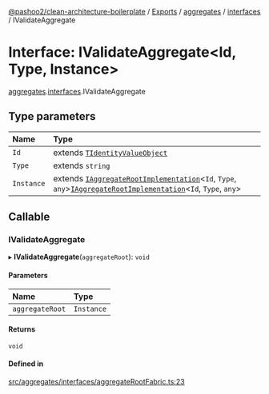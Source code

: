 [@pashoo2/clean-architecture-boilerplate](../README.md) / [Exports](../modules.md) / [aggregates](../modules/aggregates.md) / [interfaces](../modules/aggregates.interfaces.md) / IValidateAggregate

# Interface: IValidateAggregate<Id, Type, Instance\>

[aggregates](../modules/aggregates.md).[interfaces](../modules/aggregates.interfaces.md).IValidateAggregate

## Type parameters

| Name | Type |
| :------ | :------ |
| `Id` | extends [`TIdentityValueObject`](../modules/valueobject.interfaces.md#tidentityvalueobject) |
| `Type` | extends `string` |
| `Instance` | extends [`IAggregateRootImplementation`](aggregates.interfaces.iaggregaterootimplementation.md)<`Id`, `Type`, `any`\>[`IAggregateRootImplementation`](aggregates.interfaces.iaggregaterootimplementation.md)<`Id`, `Type`, `any`\> |

## Callable

### IValidateAggregate

▸ **IValidateAggregate**(`aggregateRoot`): `void`

#### Parameters

| Name | Type |
| :------ | :------ |
| `aggregateRoot` | `Instance` |

#### Returns

`void`

#### Defined in

[src/aggregates/interfaces/aggregateRootFabric.ts:23](https://github.com/pashoo2/clean-architecture-boilerplate/blob/e82048b/src/aggregates/interfaces/aggregateRootFabric.ts#L23)
